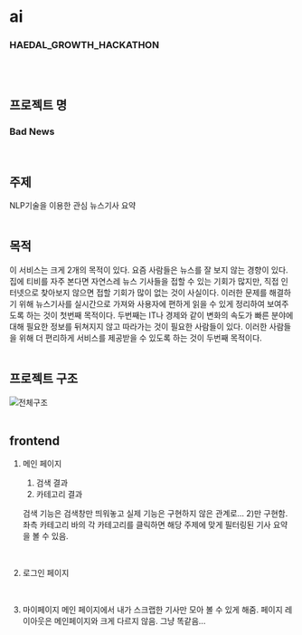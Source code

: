 # ai
### HAEDAL_GROWTH_HACKATHON
<br>
<br>

## 프로젝트 명
### Bad News
<br>

## 주제
NLP기술을 이용한 관심 뉴스기사 요약
<br>
<br>


## 목적
이 서비스는 크게 2개의 목적이 있다.
요즘 사람들은 뉴스를 잘 보지 않는 경향이 있다.
집에 티비를 자주 본다면 자연스레 뉴스 기사들을 접할 수 있는 기회가 많지만, 직접 인터넷으로 찾아보지 않으면 접할 기회가 많이 없는 것이 사실이다.
이러한 문제를 해결하기 위해 뉴스기사를 실시간으로 가져와 사용자에 편하게 읽을 수 있게 정리하여 보여주도록 하는 것이 첫번째 목적이다.
두번째는 IT나 경제와 같이 변화의 속도가 빠른 분야에 대해 필요한 정보를 뒤쳐지지 않고 따라가는 것이 필요한 사람들이 있다.
이러한 사람들을 위해 더 편리하게 서비스를 제공받을 수 있도록 하는 것이 두번째 목적이다.
<br>
<br>

## 프로젝트 구조
![전체구조](https://github.com/HAEDAL-BadNews/backend/assets/104684033/8f7f597f-b46f-4b89-a40d-6b94a7b77329)
<br>
<br>


## frontend
1. 메인 페이지 
    1) 검색 결과
    2) 카테고리 결과

    검색 기능은 검색창만 띄워놓고 실제 기능은 구현하지 않은 관계로... 2)만 구현함.
    좌측 카테고리 바의 각 카테고리를 클릭하면 해당 주제에 맞게 필터링된 기사 요약을 볼 수 있음. 
<br>

2. 로그인 페이지
<br>

3. 마이페이지
    메인 페이지에서 내가 스크랩한 기사만 모아 볼 수 있게 해줌. 페이지 레이아웃은 메인페이지와 크게 다르지 않음. 그냥 똑같음...
<br>
